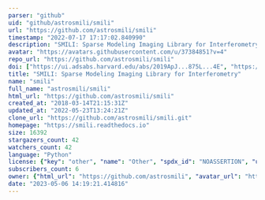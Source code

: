 ```yaml
---
parser: "github"
uid: "github/astrosmili/smili"
url: "https://github.com/astrosmili/smili"
timestamp: "2022-07-17 17:17:02.840990"
description: "SMILI: Sparse Modeling Imaging Library for Interferometry"
avatar: "https://avatars.githubusercontent.com/u/37384851?v=4"
repo_url: "https://github.com/astrosmili/smili"
doi: ["https://ui.adsabs.harvard.edu/abs/2019ApJ...875L...4E", "https://ui.adsabs.harvard.edu/abs/2019ascl.soft04005A/abstract"]
title: "SMILI: Sparse Modeling Imaging Library for Interferometry"
name: "smili"
full_name: "astrosmili/smili"
html_url: "https://github.com/astrosmili/smili"
created_at: "2018-03-14T21:15:31Z"
updated_at: "2022-05-23T13:24:21Z"
clone_url: "https://github.com/astrosmili/smili.git"
homepage: "https://smili.readthedocs.io"
size: 16392
stargazers_count: 42
watchers_count: 42
language: "Python"
license: {"key": "other", "name": "Other", "spdx_id": "NOASSERTION", "url": null, "node_id": "MDc6TGljZW5zZTA="}
subscribers_count: 6
owner: {"html_url": "https://github.com/astrosmili", "avatar_url": "https://avatars.githubusercontent.com/u/37384851?v=4", "login": "astrosmili", "type": "Organization"}
date: "2023-05-06 14:19:21.414816"
---
```

